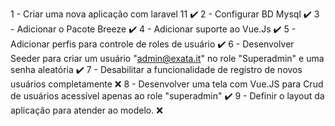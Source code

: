 1 - Criar uma nova aplicação com laravel 11 ✔️
2 - Configurar BD Mysql  ✔️
3 - Adicionar o Pacote Breeze ✔️
4 - Adicionar suporte ao Vue.Js ✔️
5 - Adicionar perfis para controle de roles de usuário ✔️
6 - Desenvolver Seeder para criar um usuário "admin@exata.it" no role "Superadmin" e uma senha aleatória ✔️
7 - Desabilitar a funcionalidade de registro de novos usuários completamente ❌
8 - Desenvolver uma tela com Vue.JS para Crud de usuários acessível apenas ao role "superadmin" ✔️
9 - Definir o layout da aplicação para atender ao modelo. ❌

